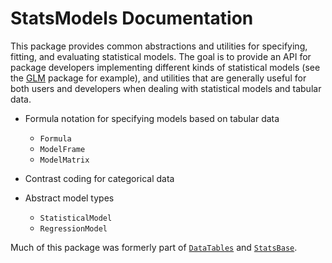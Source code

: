 # StatsModels Documentation

This package provides common abstractions and utilities for specifying, fitting,
and evaluating statistical models.  The goal is to provide an API for package
developers implementing different kinds of statistical models (see
the [GLM](https://www.github.com/JuliaStats/GLM.jl) package
for example), and utilities that are generally useful for both users and
developers when dealing with statistical models and tabular data.

* Formula notation for specifying models based on tabular data

    * `Formula`
    * `ModelFrame`
    * `ModelMatrix`

* Contrast coding for categorical data

* Abstract model types

    * `StatisticalModel`
    * `RegressionModel`

Much of this package was formerly part
of [`DataTables`](https://www.github.com/JuliaStats/DataTables.jl)
and [`StatsBase`](https://www.github.com/JuliaStats/StatsBase.jl).
